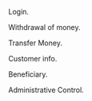 Login.

Withdrawal of money.

Transfer Money.

Customer info.

Beneficiary.

Administrative Control.
